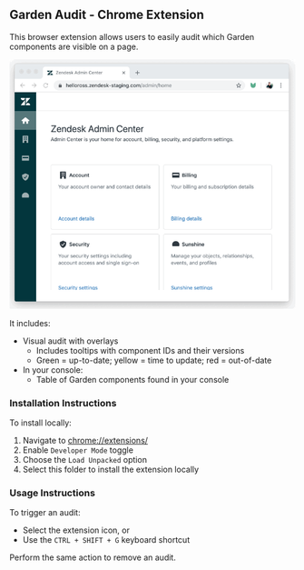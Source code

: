 ## Garden Audit - Chrome Extension

This browser extension allows users to easily audit which Garden components are visible on a page.

![Garden Audit Example](./images/example.gif)

It includes:

- Visual audit with overlays
  - Includes tooltips with component IDs and their versions
  - Green = up-to-date; yellow = time to update; red = out-of-date
- In your console:
  - Table of Garden components found in your console

### Installation Instructions

To install locally:

1. Navigate to [chrome://extensions/](chrome://extensions/)
1. Enable `Developer Mode` toggle
1. Choose the `Load Unpacked` option
1. Select this folder to install the extension locally

### Usage Instructions

To trigger an audit:

- Select the extension icon, or
- Use the `CTRL + SHIFT + G` keyboard shortcut

Perform the same action to remove an audit.
